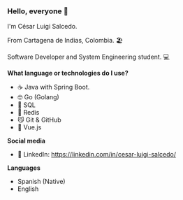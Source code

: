 ### Hello, everyone 👋

I'm César Luigi Salcedo.

From Cartagena de Indias, Colombia. 🏖️

Software Developer and System Engineering student. 💻

**What language or technologies do I use?**

- ☕ Java with Spring Boot.
- 🤓 Go (Golang)
- 💾 SQL
- 🔑 Redis
- 😼 Git & GitHub
- 🎨 Vue.js

**Social media**

- 💼 LinkedIn: https://linkedin.com/in/cesar-luigi-salcedo/

**Languages**

- Spanish (Native)
- English
